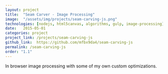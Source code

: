 ```yaml
---
layout: project
title:  "Seam Carver - Image Processing"
image:  "/assets/img/projects/seam-carving-js.png"
technologies: [nodejs, html5canvas, algorithms, gulp, image-processing]
date:   2015-05-01
categories: project
project_link: /projects/seam-carving-js
github_link:  https://github.com/mfbx9da4/seam-carving-js
permalink: /seam-carving-js
order: "1.1"
---
```


In browser image processing with some of my own custom optimizations.

